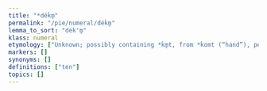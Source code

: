 ```yaml
---
title: "*déḱm̥"
permalink: "/pie/numeral/déḱm̥"
lemma_to_sort: "dek'm̥"
klass: numeral
etymology: ["Unknown; possibly containing *ḱm̥t, from *ḱomt (“hand”), perhaps whence Proto-Germanic *handuz (“hand”). See also *deḱ-."]
markers: []
synonyms: []
definitions: ["ten"]
topics: []
---
```

